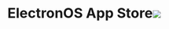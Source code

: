 # ElectronOS App Store[![](https://github.com/ntkme/github-buttons/workflows/build/badge.svg)](https://github.com/xJustJqy/ElectronOS/tree/app-store)
